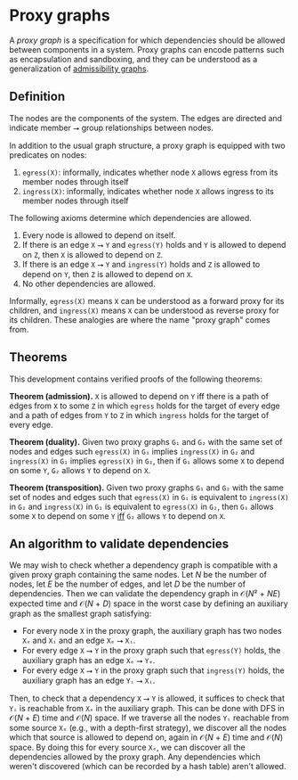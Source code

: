 # Proxy graphs

A *proxy graph* is a specification for which dependencies should be allowed between components in a system. Proxy graphs can encode patterns such as encapsulation and sandboxing, and they can be understood as a generalization of [admissibility graphs](https://github.com/stepchowfun/proofs/tree/main/proofs/AdmissibilityGraph).

## Definition

The nodes are the components of the system. The edges are directed and indicate member ⭢ group relationships between nodes.

In addition to the usual graph structure, a proxy graph is equipped with two predicates on nodes:

1. `egress(X)`: informally, indicates whether node `X` allows egress from its member nodes through itself
2. `ingress(X)`: informally, indicates whether node `X` allows ingress to its member nodes through itself

The following axioms determine which dependencies are allowed.

1. Every node is allowed to depend on itself.
2. If there is an edge `X` ⭢ `Y` and `egress(Y)` holds and `Y` is allowed to depend on `Z`, then `X` is allowed to depend on `Z`.
3. If there is an edge `X` ⭢ `Y` and `ingress(Y)` holds and `Z` is allowed to depend on `Y`, then `Z` is allowed to depend on `X`.
4. No other dependencies are allowed.

Informally, `egress(X)` means `X` can be understood as a forward proxy for its children, and `ingress(X)` means `X` can be understood as reverse proxy for its children. These analogies are where the name "proxy graph" comes from.

## Theorems

This development contains verified proofs of the following theorems:

**Theorem (admission).** `X` is allowed to depend on `Y` iff there is a path of edges from `X` to some `Z` in which `egress` holds for the target of every edge and a path of edges from `Y` to `Z` in which `ingress` holds for the target of every edge.

**Theorem (duality).** Given two proxy graphs `G₁` and `G₂` with the same set of nodes and edges such `egress(X)` in `G₁` implies `ingress(X)` in `G₂` and `ingress(X)` in `G₁` implies `egress(X)` in `G₂`, then if `G₁` allows some `X` to depend on some `Y`, `G₂` allows `Y` to depend on `X`.

**Theorem (transposition).** Given two proxy graphs `G₁` and `G₂` with the same set of nodes and edges such that `egress(X)` in `G₁` is equivalent to `ingress(X)` in `G₂` and `ingress(X)` in `G₁` is equivalent to `egress(X)` in `G₂`, then `G₁` allows some `X` to depend on some `Y` [iff](https://en.wikipedia.org/wiki/If_and_only_if) `G₂` allows `Y` to depend on `X`.

## An algorithm to validate dependencies

We may wish to check whether a dependency graph is compatible with a given proxy graph containing the same nodes. Let *N* be the number of nodes, let *E* be the number of edges, and let *D* be the number of dependencies. Then we can validate the dependency graph in 𝒪(*N*² + *NE*) expected time and 𝒪(*N* + *D*) space in the worst case by defining an auxiliary graph as the smallest graph satisfying:

- For every node `X` in the proxy graph, the auxiliary graph has two nodes `Xₑ` and `Xᵢ` and an edge `Xₑ` ⭢ `Xᵢ`.
- For every edge `X` ⭢ `Y` in the proxy graph such that `egress(Y)` holds, the auxiliary graph has an edge `Xₑ` ⭢ `Yₑ`.
- For every edge `X` ⭢ `Y` in the proxy graph such that `ingress(Y)` holds, the auxiliary graph has an edge `Yᵢ` ⭢ `Xᵢ`.

Then, to check that a dependency `X` ⭢ `Y` is allowed, it suffices to check that `Yᵢ` is reachable from `Xₑ` in the auxiliary graph. This can be done with DFS in 𝒪(*N* + *E*) time and 𝒪(*N*) space. If we traverse all the nodes `Yᵢ` reachable from some source `Xₑ` (e.g., with a depth-first strategy), we discover all the nodes which that source is allowed to depend on, again in 𝒪(*N* + *E*) time and 𝒪(*N*) space. By doing this for every source `Xₑ`, we can discover all the dependencies allowed by the proxy graph. Any dependencies which weren't discovered (which can be recorded by a hash table) aren't allowed.
